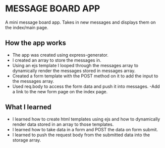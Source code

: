 # MESSAGE BOARD APP

A mini message board app. Takes in new messages and displays them on the index/main page.

## How the app works

- The app was created using express-generator.
- I created an array to store the messages in.
- Using an ejs template I looped through the messages array to dynamically render the messages stored in messages array.
- Created a form template with the POST method on it to add the input to the messages array.
- Used req.body to access the form data and push it into messages.
  -Add a link to the new form page on the index page.

## What I learned

- I learned how to create html templates using ejs and how to dynamically render data stored in an array to those templates.
- I learned how to take data in a form and POST the data on form submit.
- I learned to push the request body from the submitted data into the storage array.
